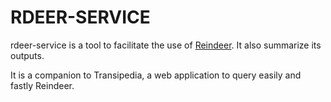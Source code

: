 # RDEER-SERVICE


rdeer-service is a tool to facilitate the use of [Reindeer](https://github.com/kamimrcht/REINDEER).
It also summarize its outputs.

It is a companion to Transipedia, a web application to query easily and fastly Reindeer.
